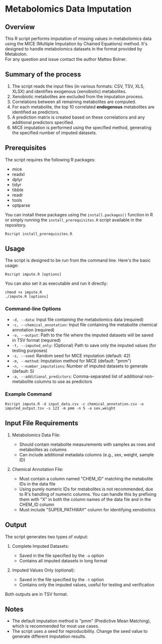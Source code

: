 # Metabolomics Data Imputation

## Overview

This R script performs imputation of missing values in metabolomics data using the MICE (Multiple Imputation by Chained Equations) method. It's designed to handle metabolomics datasets in the format provided by Metabolon.  
For any question and issue contact the author Matteo Bolner.
## Summary of the process

1. The script reads the input files (in various formats: CSV, TSV, XLS, XLSX) and identifies exogenous (xenobiotic) metabolites.
2. Xenobiotic metabolites are excluded from the imputation process.
3. Correlations between all remaining metabolites are computed.
4. For each metabolite, the top 10 correlated **endogenous** metabolites are identified as predictors.
5. A prediction matrix is created based on these correlations and any additional predictors specified.
6. MICE imputation is performed using the specified method, generating the specified number of imputed datasets.

## Prerequisites

The script requires the following R packages:

- mice
- readxl
- dplyr
- tidyr
- tibble
- readr
- tools
- optparse

You can install these packages using the `install.packages()` function in R or simply running the `install_prerequisites.R` script available in the repository.

```
Rscript install_prerequisites.R 
```

## Usage

The script is designed to be run from the command line. Here's the basic usage:

```
Rscript impute.R [options]
```

You can also set it as executable and run it directly:
```
chmod +x impute.R 
./impute.R [options]
```


### Command-line Options

- `-d, --data`: Input file containing the metabolomics data (required)
- `-c, --chemical_annotation`: Input file containing the metabolite chemical annotation (required)
- `-o, --output`: Path to the file where the imputed datasets will be saved in TSV format (required)
- `-t, --imputed_only`: (Optional) Path to save only the imputed values (for testing purposes)
- `-s, --seed`: Random seed for MICE imputation (default: 42)
- `-m, --method`: Imputation method for MICE (default: "pmm")
- `-n, --number_imputations`: Number of imputed datasets to generate (default: 5)
- `-a, --additional_predictors`: Comma-separated list of additional non-metabolite columns to use as predictors

### Example Command

```
Rscript impute.R -d input_data.csv -c chemical_annotation.csv -o imputed_output.tsv -s 123 -m pmm -n 5 -a sex,weight
```

## Input File Requirements

1. Metabolomics Data File:
   - Should contain metabolite measurements with samples as rows and metabolites as columns
   - Can include additional metadata columns (e.g., sex, weight, sample ID)

2. Chemical Annotation File:
   - Must contain a column named "CHEM_ID" matching the metabolite IDs in the data file
   - Using purely numeric IDs for metabolites is not recommended, due to R's handling of numeric columns. You can handle this by prefixing them with "X" in both the column names of the data file and in the CHEM_ID column
   - Must include "SUPER_PATHWAY" column for identifying xenobiotics

## Output

The script generates two types of output:

1. Complete Imputed Datasets:
   - Saved in the file specified by the `-o` option
   - Contains all imputed datasets in long format

2. Imputed Values Only (optional):
   - Saved in the file specified by the `-t` option
   - Contains only the imputed values, useful for testing and verification

Both outputs are in TSV format.

## Notes

- The default imputation method is "pmm" (Predictive Mean Matching), which is recommended for most use cases.
- The script uses a seed for reproducibility. Change the seed value to generate different imputation results.
